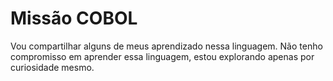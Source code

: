 # Missão COBOL

Vou compartilhar alguns de meus aprendizado nessa linguagem. Não tenho compromisso em aprender essa linguagem, estou explorando apenas por curiosidade mesmo.
